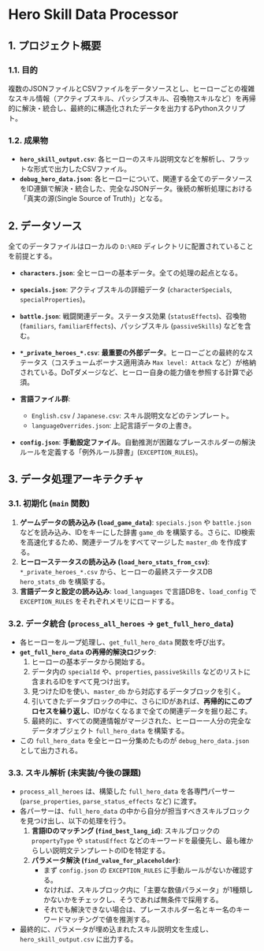 # Hero Skill Data Processor

## 1. プロジェクト概要

### 1.1. 目的
複数のJSONファイルとCSVファイルをデータソースとし、ヒーローごとの複雑なスキル情報（アクティブスキル、パッシブスキル、召喚物スキルなど）を再帰的に解決・統合し、最終的に構造化されたデータを出力するPythonスクリプト。

### 1.2. 成果物
- **`hero_skill_output.csv`**: 各ヒーローのスキル説明文などを解析し、フラットな形式で出力したCSVファイル。
- **`debug_hero_data.json`**: 各ヒーローについて、関連する全てのデータソースをID連鎖で解決・統合した、完全なJSONデータ。後続の解析処理における「真実の源(Single Source of Truth)」となる。

## 2. データソース

全てのデータファイルはローカルの `D:\RED` ディレクトリに配置されていることを前提とする。

-   **`characters.json`**: 全ヒーローの基本データ。全ての処理の起点となる。
-   **`specials.json`**: アクティブスキルの詳細データ (`characterSpecials`, `specialProperties`)。
-   **`battle.json`**: 戦闘関連データ。ステータス効果 (`statusEffects`)、召喚物 (`familiars`, `familiarEffects`)、パッシブスキル (`passiveSkills`) などを含む。
-   **`*_private_heroes_*.csv`**: **最重要の外部データ**。ヒーローごとの最終的なステータス（コスチュームボーナス適用済み `Max level: Attack` など）が格納されている。DoTダメージなど、ヒーロー自身の能力値を参照する計算で必須。
-   **言語ファイル群**:
    -   `English.csv` / `Japanese.csv`: スキル説明文などのテンプレート。
    -   `languageOverrides.json`: 上記言語データの上書き。

-   **`config.json`**: **手動設定ファイル**。自動推測が困難なプレースホルダーの解決ルールを定義する「例外ルール辞書」(`EXCEPTION_RULES`)。

## 3. データ処理アーキテクチャ

### 3.1. 初期化 (`main` 関数)
1.  **ゲームデータの読み込み (`load_game_data`)**: `specials.json` や `battle.json` などを読み込み、IDをキーにした辞書 `game_db` を構築する。さらに、ID検索を高速化するため、関連テーブルをすべてマージした `master_db` を作成する。
2.  **ヒーローステータスの読み込み (`load_hero_stats_from_csv`)**: `*_private_heroes_*.csv` から、ヒーローの最終ステータスDB `hero_stats_db` を構築する。
3.  **言語データと設定の読み込み**: `load_languages` で言語DBを、`load_config` で `EXCEPTION_RULES` をそれぞれメモリにロードする。

### 3.2. データ統合 (`process_all_heroes` -> `get_full_hero_data`)
- 各ヒーローをループ処理し、`get_full_hero_data` 関数を呼び出す。
- **`get_full_hero_data` の再帰的解決ロジック**:
    1. ヒーローの基本データから開始する。
    2. データ内の `specialId` や、`properties`, `passiveSkills` などのリストに含まれるIDをすべて見つけ出す。
    3. 見つけたIDを使い、`master_db` から対応するデータブロックを引く。
    4. 引いてきたデータブロックの中に、さらにIDがあれば、**再帰的にこのプロセスを繰り返し**、IDがなくなるまで全ての関連データを掘り起こす。
    5. 最終的に、すべての関連情報がマージされた、ヒーロー一人分の完全なデータオブジェクト `full_hero_data` を構築する。
- この `full_hero_data` を全ヒーロー分集めたものが `debug_hero_data.json` として出力される。

### 3.3. スキル解析 (未実装/今後の課題)
- `process_all_heroes` は、構築した `full_hero_data` を各専門パーサー (`parse_properties`, `parse_status_effects` など) に渡す。
- 各パーサーは、`full_hero_data` の中から自分が担当すべきスキルブロックを見つけ出し、以下の処理を行う。
    1. **言語IDのマッチング (`find_best_lang_id`)**: スキルブロックの `propertyType` や `statusEffect` などのキーワードを最優先し、最も確からしい説明文テンプレートのIDを特定する。
    2. **パラメータ解決 (`find_value_for_placeholder`)**:
        - まず `config.json` の `EXCEPTION_RULES` に手動ルールがないか確認する。
        - なければ、スキルブロック内に「主要な数値パラメータ」が1種類しかないかをチェックし、そうであれば無条件で採用する。
        - それでも解決できない場合は、プレースホルダー名とキー名のキーワードマッチングで値を推測する。
- 最終的に、パラメータが埋め込まれたスキル説明文を生成し、`hero_skill_output.csv` に出力する。